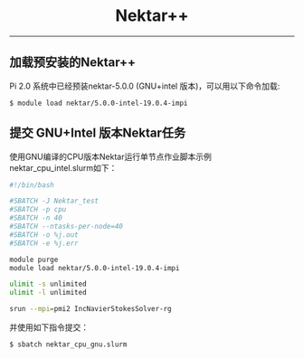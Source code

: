 # <center>Nektar++</center> 

-----

## 加载预安装的Nektar++

Pi 2.0 系统中已经预装nektar-5.0.0 (GNU+intel 版本)，可以用以下命令加载: 

```
$ module load nektar/5.0.0-intel-19.0.4-impi
```

## 提交 GNU+Intel 版本Nektar任务

使用GNU编译的CPU版本Nektar运行单节点作业脚本示例nektar_cpu_intel.slurm如下：


```bash
#!/bin/bash

#SBATCH -J Nektar_test
#SBATCH -p cpu
#SBATCH -n 40
#SBATCH --ntasks-per-node=40
#SBATCH -o %j.out
#SBATCH -e %j.err

module purge
module load nektar/5.0.0-intel-19.0.4-impi

ulimit -s unlimited
ulimit -l unlimited

srun --mpi=pmi2 IncNavierStokesSolver-rg
```

并使用如下指令提交：

```bash
$ sbatch nektar_cpu_gnu.slurm
```
